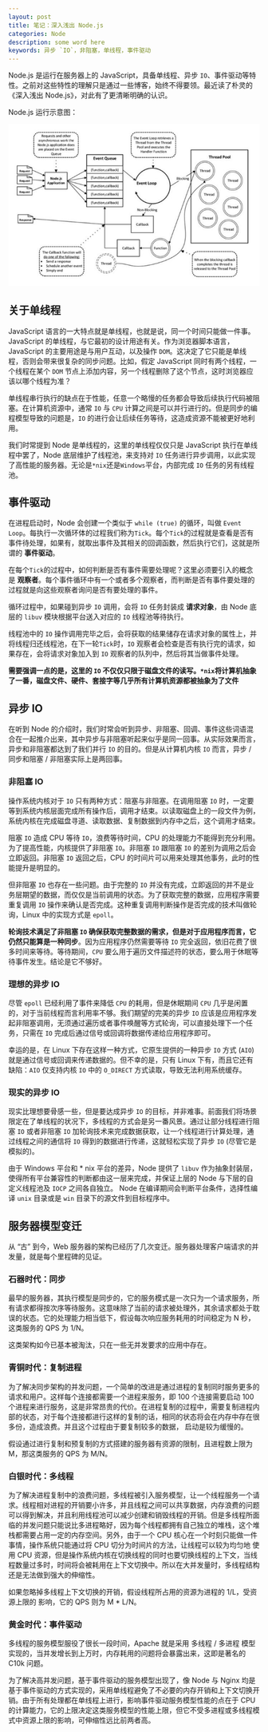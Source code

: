 ```yaml
---
layout: post
title: 笔记：深入浅出 Node.js
categories: Node
description: some word here
keywords: 异步 `IO`，非阻塞，单线程，事件驱动
---
```


Node.js 是运行在服务器上的 JavaScript，具备单线程、异步 `IO`、事件驱动等特性。之前对这些特性的理解只是通过一些博客，始终不得要领。最近读了朴灵的《深入浅出 Node.js》，对此有了更清晰明确的认识。

Node.js 运行示意图：

![](/images/node/node_event.jpg)

## 关于单线程

JavaScript 语言的一大特点就是单线程，也就是说，同一个时间只能做一件事。JavaScript 的单线程，与它最初的设计用途有关。作为浏览器脚本语言，JavaScript 的主要用途是与用户互动，以及操作 `DOM`。这决定了它只能是单线程，否则会带来很复杂的同步问题。比如，假定 JavaScript 同时有两个线程，一个线程在某个 `DOM` 节点上添加内容，另一个线程删除了这个节点，这时浏览器应该以哪个线程为准？

单线程串行执行的缺点在于性能，任意一个略慢的任务都会导致后续执行代码被阻塞。在计算机资源中，通常 `IO` 与 `CPU` 计算之间是可以并行进行的。但是同步的编程模型导致的问题是，`IO` 的进行会让后续任务等待，这造成资源不能被更好地利用。

我们时常提到 Node 是单线程的，这里的单线程仅仅只是 JavaScript 执行在单线程中罢了，Node 底层维护了线程池，来支持对 `IO` 任务进行异步调用，以此实现了高性能的服务器。无论是`*nix`还是`Windows`平台，内部完成 `IO` 任务的另有线程池。

## 事件驱动
在进程启动时，Node 会创建一个类似于 `while (true)` 的循环，叫做 `Event Loop`。每执行一次循环体的过程我们称为`Tick`。每个`Tick`的过程就是查看是否有事件待处理，如果有，就取出事件及其相关的回调函数，然后执行它们，这就是所谓的 **事件驱动**。

在每个`Tick`的过程中，如何判断是否有事件需要处理呢？这里必须要引入的概念是 **观察者**。每个事件循环中有一个或者多个观察者，而判断是否有事件要处理的过程就是向这些观察者询问是否有要处理的事件。

循环过程中，如果碰到异步 `IO` 调用，会将 `IO` 任务封装成 **请求对象**，由 Node 底层的 `libuv` 模块根据平台送入对应的 `IO` 线程池等待执行。

线程池中的 `IO` 操作调用完毕之后，会将获取的结果储存在请求对象的属性上，并将线程归还线程池，在下一轮`Tick`时，`IO` 观察者会检查是否有执行完的请求，如果存在，会将请求对象加入到 `IO` 观察者的队列中，然后将其当做事件处理。

**需要强调一点的是，这里的 `IO` 不仅仅只限于磁盘文件的读写。`*nix`将计算机抽象了一番，磁盘文件、硬件、套接字等几乎所有计算机资源都被抽象为了文件**

## 异步 IO
在听到 Node 的介绍时，我们时常会听到异步、非阻塞、回调、事件这些词语混合在一起推介出来，其中异步与非阻塞听起来似乎是同一回事。从实际效果而言，异步和非阻塞都达到了我们并行 `IO` 的目的。但是从计算机内核 `IO` 而言，异步 / 同步和阻塞 / 非阻塞实际上是两回事。

### 非阻塞 IO
操作系统内核对于 `IO` 只有两种方式：阻塞与非阻塞。在调用阻塞 `IO` 时，一定要等到系统内核层面完成所有操作后，调用才结束。以读取磁盘上的一段文件为例，系统内核在完成磁盘寻道、读取数据、复制数据到内存中之后，这个调用才结束。

阻塞 `IO` 造成 CPU 等待 `IO`，浪费等待时间，CPU 的处理能力不能得到充分利用。为了提高性能，内核提供了非阻塞 `IO`。非阻塞 `IO` 跟阻塞 `IO` 的差别为调用之后会立即返回。非阻塞 `IO` 返回之后，CPU 的时间片可以用来处理其他事务，此时的性能提升是明显的。

但非阻塞 `IO` 也存在一些问题。由于完整的 `IO` 并没有完成，立即返回的并不是业务层期望的数据，而仅仅是当前调用的状态。为了获取完整的数据，应用程序需要重复调用 `IO` 操作来确认是否完成。这种重复调用判断操作是否完成的技术叫做轮询，Linux 中的实现方式是 `epoll`。

**轮询技术满足了非阻塞 `IO` 确保获取完整数据的需求，但是对于应用程序而言，它仍然只能算是一种同步**。因为应用程序仍然需要等待 `IO` 完全返回，依旧花费了很多时间来等待。等待期间，`CPU` 要么用于遍历文件描述符的状态，要么用于休眠等待事件发生。结论是它不够好。

### 理想的异步 IO
尽管 `epoll` 已经利用了事件来降低 `CPU` 的耗用，但是休眠期间 `CPU` 几乎是闲置的，对于当前线程而言利用率不够。我们期望的完美的异步 `IO` 应该是应用程序发起非阻塞调用，无须通过遍历或者事件唤醒等方式轮询，可以直接处理下一个任务，只需在 `IO` 完成后通过信号或回调将数据传递给应用程序即可。

幸运的是，在 Linux 下存在这样一种方式，它原生提供的一种异步 `IO` 方式 (`AIO`) 就是通过信号或回调来传递数据的。但不幸的是，只有 Linux 下有，而且它还有缺陷：`AIO` 仅支持内核 `IO` 中的 `O_DIRECT` 方式读取，导致无法利用系统缓存。

### 现实的异步 IO
现实比理想要骨感一些，但是要达成异步 `IO` 的目标，并非难事。前面我们将场景限定在了单线程的状况下，多线程的方式会是另一番风景。通过让部分线程进行阻塞 `IO` 或者非阻塞 `IO` 加轮询技术来完成数据获取，让一个线程进行计算处理，通过线程之间的通信将 `IO` 得到的数据进行传递，这就轻松实现了异步 `IO` (尽管它是模拟的)。

由于 Windows 平台和 * nix 平台的差异，Node 提供了 `libuv` 作为抽象封装层，使得所有平台兼容性的判断都由这一层来完成，并保证上层的 Node 与下层的自定义线程池及 `IOCP` 之间各自独立。 Node 在编译期间会判断平台条件，选择性编译 `unix` 目录或是 `win` 目录下的源文件到目标程序中。

## 服务器模型变迁
从 “古” 到今，Web 服务器的架构已经历了几次变迁。服务器处理客户端请求的并发量，就是每个里程碑的见证。

### 石器时代：同步
最早的服务器，其执行模型是同步的，它的服务模式是一次只为一个请求服务，所有请求都得按次序等待服务。这意味除了当前的请求被处理外，其余请求都处于耽误的状态。它的处理能力相当低下，假设每次响应服务耗用的时间稳定为 N 秒，这类服务的 QPS 为 1/N。

这类架构如今已基本被淘汰，只在一些无并发要求的应用中存在。
### 青铜时代：复制进程
为了解决同步架构的并发问题，一个简单的改进是通过进程的复制同时服务更多的请求和用户。这样每个连接都需要一个进程来服务，即 100 个连接需要启动 100 个进程来进行服务，这是非常昂贵的代价。在进程复制的过程中，需要复制进程内部的状态，对于每个连接都进行这样的复制的话，相同的状态将会在内存中存在很多份，造成浪费。并且这个过程由于要复制较多的数据， 启动是较为缓慢的。

假设通过进行复制和预复制的方式搭建的服务器有资源的限制，且进程数上限为 M，那这类服务的 QPS 为 M/N。
### 白银时代：多线程
为了解决进程复制中的浪费问题，多线程被引入服务模型，让一个线程服务一个请求。线程相对进程的开销要小许多，并且线程之间可以共享数据，内存浪费的问题可以得到解决，并且利用线程池可以减少创建和销毁线程的开销。但是多线程所面临的并发问题只能说比多进程略好，因为每个线程都拥有自己独立的堆栈，这个堆栈都需要占用一定的内存空间。另外，由于一个 CPU 核心在一个时刻只能做一件事情，操作系统只能通过将 CPU 切分为时间片的方法，让线程可以较为均匀地 使用 CPU 资源，但是操作系统内核在切换线程的同时也要切换线程的上下文，当线程数量过多时，时间将会被耗用在上下文切换中。所以在大并发量时，多线程结构还是无法做到强大的伸缩性。

如果忽略掉多线程上下文切换的开销，假设线程所占用的资源为进程的 1/L，受资源上限的 影响，它的 QPS 则为 M * L/N。
### 黄金时代：事件驱动
多线程的服务模型服役了很长一段时间，Apache 就是采用 多线程 / 多进程 模型实现的，当并发增长到上万时，内存耗用的问题将会暴露出来，这即是著名的 C10k 问题。

为了解决高并发问题，基于事件驱动的服务模型出现了，像 Node 与 Nginx 均是基于事件驱动的方式实现的，采用单线程避免了不必要的内存开销和上下文切换开销。由于所有处理都在单线程上进行，影响事件驱动服务模型性能的点在于 CPU 的计算能力，它的上限决定这类服务模型的性能上限，但它不受多进程或多线程模式中资源上限的影响，可伸缩性远比前两者高。
